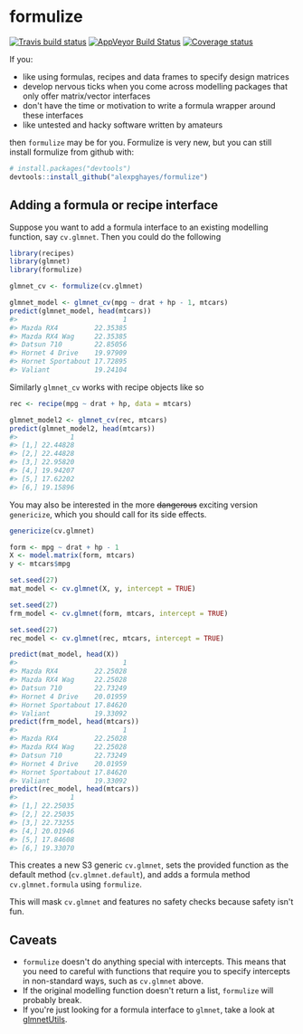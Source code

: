 
<!-- README.md is generated from README.Rmd. Please edit that file -->
formulize
=========

[![Travis build status](https://travis-ci.org/alexpghayes/formulize.svg?branch=master)](https://travis-ci.org/alexpghayes/formulize) [![AppVeyor Build Status](https://ci.appveyor.com/api/projects/status/github/alexpghayes/formulize?branch=master&svg=true)](https://ci.appveyor.com/project/alexpghayes/formulize) [![Coverage status](https://codecov.io/gh/alexpghayes/formulize/branch/master/graph/badge.svg)](https://codecov.io/github/alexpghayes/formulize?branch=master)

If you:

-   like using formulas, recipes and data frames to specify design matrices
-   develop nervous ticks when you come across modelling packages that only offer matrix/vector interfaces
-   don't have the time or motivation to write a formula wrapper around these interfaces
-   like untested and hacky software written by amateurs

then `formulize` may be for you. Formulize is very new, but you can still install formulize from github with:

``` r
# install.packages("devtools")
devtools::install_github("alexpghayes/formulize")
```

Adding a formula or recipe interface
------------------------------------

Suppose you want to add a formula interface to an existing modelling function, say `cv.glmnet`. Then you could do the following

``` r
library(recipes)
library(glmnet)
library(formulize)

glmnet_cv <- formulize(cv.glmnet)

glmnet_model <- glmnet_cv(mpg ~ drat + hp - 1, mtcars)
predict(glmnet_model, head(mtcars))
#>                          1
#> Mazda RX4         22.35385
#> Mazda RX4 Wag     22.35385
#> Datsun 710        22.85056
#> Hornet 4 Drive    19.97909
#> Hornet Sportabout 17.72895
#> Valiant           19.24104
```

Similarly `glmnet_cv` works with recipe objects like so

``` r
rec <- recipe(mpg ~ drat + hp, data = mtcars)

glmnet_model2 <- glmnet_cv(rec, mtcars)
predict(glmnet_model2, head(mtcars))
#>             1
#> [1,] 22.44828
#> [2,] 22.44828
#> [3,] 22.95820
#> [4,] 19.94207
#> [5,] 17.62202
#> [6,] 19.15896
```

You may also be interested in the more ~~dangerous~~ exciting version `genericize`, which you should call for its side effects.

``` r
genericize(cv.glmnet)

form <- mpg ~ drat + hp - 1
X <- model.matrix(form, mtcars)
y <- mtcars$mpg

set.seed(27)
mat_model <- cv.glmnet(X, y, intercept = TRUE)

set.seed(27)
frm_model <- cv.glmnet(form, mtcars, intercept = TRUE)

set.seed(27)
rec_model <- cv.glmnet(rec, mtcars, intercept = TRUE)

predict(mat_model, head(X))
#>                          1
#> Mazda RX4         22.25028
#> Mazda RX4 Wag     22.25028
#> Datsun 710        22.73249
#> Hornet 4 Drive    20.01959
#> Hornet Sportabout 17.84620
#> Valiant           19.33092
predict(frm_model, head(mtcars))
#>                          1
#> Mazda RX4         22.25028
#> Mazda RX4 Wag     22.25028
#> Datsun 710        22.73249
#> Hornet 4 Drive    20.01959
#> Hornet Sportabout 17.84620
#> Valiant           19.33092
predict(rec_model, head(mtcars))
#>             1
#> [1,] 22.25035
#> [2,] 22.25035
#> [3,] 22.73255
#> [4,] 20.01946
#> [5,] 17.84608
#> [6,] 19.33070
```

This creates a new S3 generic `cv.glmnet`, sets the provided function as the default method (`cv.glmnet.default`), and adds a formula method `cv.glmnet.formula` using `formulize`.

This will mask `cv.glmnet` and features no safety checks because safety isn't fun.

Caveats
-------

-   `formulize` doesn't do anything special with intercepts. This means that you need to careful with functions that require you to specify intercepts in non-standard ways, such as `cv.glmnet` above.
-   If the original modelling function doesn't return a list, `formulize` will probably break.
-   If you're just looking for a formula interface to `glmnet`, take a look at [glmnetUtils](https://github.com/Hong-Revo/glmnetUtils).
